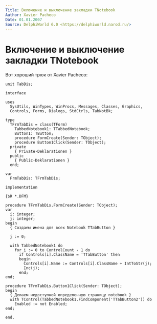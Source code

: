 ```yaml
---
Title: Включение и выключение закладки TNotebook
Author: Xavier Pacheco
Date: 01.01.2007
Source: DelphiWorld 6.0 <https://delphiworld.narod.ru/>
---
```



Включение и выключение закладки TNotebook
=========================================

Вот хороший трюк от Xavier Pacheco:

    unit TabDis;
     
    interface
     
    uses
      SysUtils, WinTypes, WinProcs, Messages, Classes, Graphics,
      Controls, Forms, Dialogs, StdCtrls, TabNotBk;
     
    type
      TFrmTabDis = class(TForm)
        TabbedNotebook1: TTabbedNotebook;
        Button1: TButton;
        procedure FormCreate(Sender: TObject);
        procedure Button1Click(Sender: TObject);
      private
        { Private-Deklarationen }
      public
        { Public-Deklarationen }
      end;
     
    var
      FrmTabDis: TFrmTabDis;
     
    implementation
     
    {$R *.DFM}
     
    procedure TFrmTabDis.FormCreate(Sender: TObject);
    var
      i: integer;
      j: integer;
    begin
      { Создаем имена для всех Notebook TTabButton }
     
      j := 0;
     
      with TabbedNotebook1 do
        for i := 0 to ControlCount - 1 do
          if Controls[i].ClassName = 'TTabButton' then
          begin
            Controls[i].Name := Controls[i].ClassName + IntToStr(j);
            Inc(j);
          end;
    end;
     
    procedure TFrmTabDis.Button1Click(Sender: TObject);
    begin
      { Делаем недоступной определенную страницу notebook }
      with TControl(TabbedNotebook1.FindComponent('TTabButton2')) do
        Enabled := not Enabled;
    end;
     
    end.



